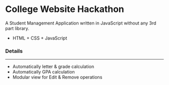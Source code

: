 # College Website Hackathon
A Student Management Application written in JavaScript without any 3rd part library. 
- HTML + CSS + JavaScript

### Details
--------------
- Automatically letter & grade calculation
- Automatically GPA calculation
- Modular view for Edit  & Remove operations
